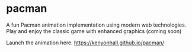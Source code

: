 # pacman
A fun Pacman animation implementation using modern web technologies. 
Play and enjoy the classic game with enhanced graphics (coming soon) 

Launch the animation here. https://kenyonhall.github.io/pacman/
